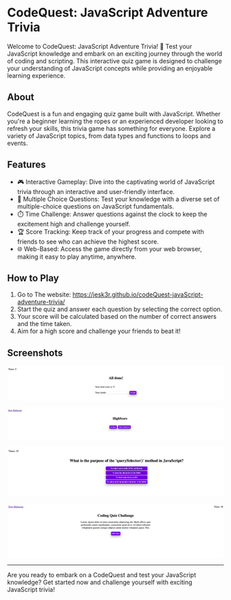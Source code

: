 # CodeQuest: JavaScript Adventure Trivia

Welcome to CodeQuest: JavaScript Adventure Trivia! 🚀 Test your JavaScript knowledge and embark on an exciting journey through the world of coding and scripting. This interactive quiz game is designed to challenge your understanding of JavaScript concepts while providing an enjoyable learning experience.

## About

CodeQuest is a fun and engaging quiz game built with JavaScript. Whether you're a beginner learning the ropes or an experienced developer looking to refresh your skills, this trivia game has something for everyone. Explore a variety of JavaScript topics, from data types and functions to loops and events.

## Features

- 🎮 Interactive Gameplay: Dive into the captivating world of JavaScript trivia through an interactive and user-friendly interface.
- 🌟 Multiple Choice Questions: Test your knowledge with a diverse set of multiple-choice questions on JavaScript fundamentals.
- ⏱️ Time Challenge: Answer questions against the clock to keep the excitement high and challenge yourself.
- 🏆 Score Tracking: Keep track of your progress and compete with friends to see who can achieve the highest score.
- 🌐 Web-Based: Access the game directly from your web browser, making it easy to play anytime, anywhere.

## How to Play

1. Go to The website: https://jesk3r.github.io/codeQuest-javaScript-adventure-trivia/
2. Start the quiz and answer each question by selecting the correct option.
3. Your score will be calculated based on the number of correct answers and the time taken.
4. Aim for a high score and challenge your friends to beat it!

## Screenshots

![Finished Quiz](Assets/Screenshots/sc_FinishedQuiz.png)

![Highscore](Assets/Screenshots/sc_HighcoreScreen.png)

![Quiz section](Assets/Screenshots/sc_QuizSection.png)

![TitleScreen](Assets/Screenshots/sc_TitleScreen.png)


---

Are you ready to embark on a CodeQuest and test your JavaScript knowledge? Get started now and challenge yourself with exciting JavaScript trivia!
